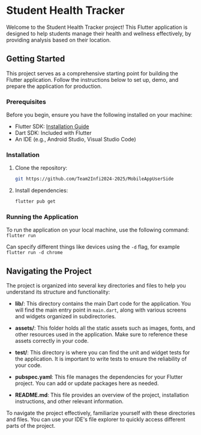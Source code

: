 # Student Health Tracker

Welcome to the Student Health Tracker project! This Flutter application is designed to help students manage their health and wellness effectively, by providing analysis based on their location.

## Getting Started

This project serves as a comprehensive starting point for building the Flutter application. Follow the instructions below to set up, demo, and prepare the application for production.

### Prerequisites

Before you begin, ensure you have the following installed on your machine:

- Flutter SDK: [Installation Guide](https://docs.flutter.dev/get-started/install)
- Dart SDK: Included with Flutter
- An IDE (e.g., Android Studio, Visual Studio Code)

### Installation

1. Clone the repository:
   ```bash
   git https://github.com/Team2Infi2024-2025/MobileAppUserSide
   ```

2. Install dependencies:
   ```bash
   flutter pub get
   ```

### Running the Application

To run the application on your local machine, use the following command:
```flutter run```

Can specify different things like devices using the ```-d``` flag, for example ```flutter run -d chrome```

## Navigating the Project

The project is organized into several key directories and files to help you understand its structure and functionality:

- **lib/**: This directory contains the main Dart code for the application. You will find the main entry point in `main.dart`, along with various screens and widgets organized in subdirectories.
  
- **assets/**: This folder holds all the static assets such as images, fonts, and other resources used in the application. Make sure to reference these assets correctly in your code.

- **test/**: This directory is where you can find the unit and widget tests for the application. It is important to write tests to ensure the reliability of your code.

- **pubspec.yaml**: This file manages the dependencies for your Flutter project. You can add or update packages here as needed.

- **README.md**: This file provides an overview of the project, installation instructions, and other relevant information.

To navigate the project effectively, familiarize yourself with these directories and files. You can use your IDE's file explorer to quickly access different parts of the project.
